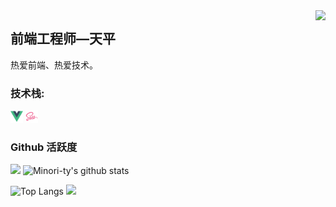 <img align="right" src="https://count.getloli.com/get/@:donaixiami?theme=rule34">

## 前端工程师—天平

热爱前端、热爱技术。



### **技术栈:**

<a href="https://v3.cn.vuejs.org"><code><img height="20" src="./images/vue.png"></code></a>
<a href="https://sass-lang.com"><code><img height="20" src="./images/sass2.png"></code></a>



### Github 活跃度

[![](https://activity-graph.herokuapp.com/graph?username=donaixiami&theme=dracula)](https://github.com/ashutosh00710/github-readme-activity-graph)
![Minori-ty's github stats](https://github-readme-stats.vercel.app/api?username=donaixiami&show_icons=true&theme=vue)

![Top Langs](https://github-readme-stats.vercel.app/api/top-langs/?username=donaixiami&langs_count=6)
![](https://github-readme-stats.vercel.app/api/top-langs/?username=donaixiami&layout=compact&langs_count=6)
